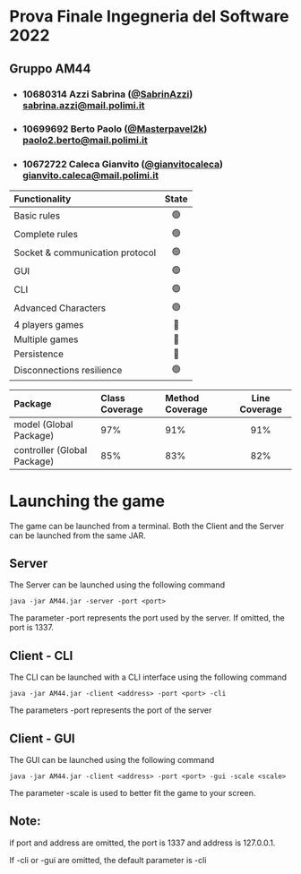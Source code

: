 # Prova Finale Ingegneria del Software 2022

## Gruppo AM44

- ### 10680314    Azzi Sabrina ([@SabrinAzzi](https://github.com/SabrinAzzi)) <br> sabrina.azzi@mail.polimi.it
- ### 10699692    Berto Paolo ([@Masterpavel2k](https://github.com/Masterpavel2k)) <br> paolo2.berto@mail.polimi.it
- ### 10672722    Caleca Gianvito ([@gianvitocaleca](https://github.com/gianvitocaleca)) <br> gianvito.caleca@mail.polimi.it

| Functionality    |                       State                        |
|:-----------------|:--------------------------------------------------:|
| Basic rules      | 🟢 |
| Complete rules   | 🟢 |
| Socket & communication protocol          | 🟢 |
| GUI              | 🟢 |
| CLI              | 🟢 |
| Advanced Characters   | 🟢 |
| 4 players games  | 🔴 |
| Multiple games   | 🔴 |
| Persistence      | 🔴 |
| Disconnections resilience             | 🟢 |


| Package  |Class Coverage|Method Coverage|Line Coverage|
|:-----------------|:--------------|:---------------------|:---------------:|
|   model (Global Package)   | 97%  | 91% | 91% |
| controller (Global Package)  | 85% | 83% | 82% |


# Launching the game

The game can be launched from a terminal. Both the Client and the Server can be launched from the same JAR.


## Server
The Server can be launched using the following command
```
java -jar AM44.jar -server -port <port>
```
The parameter -port represents the port used by the server. If omitted, the port is 1337.

## Client - CLI
The CLI can be launched with a CLI interface using the following command
```
java -jar AM44.jar -client <address> -port <port> -cli
```

The parameters -port represents the port of the server

## Client - GUI
The GUI can be launched using the following command
```
java -jar AM44.jar -client <address> -port <port> -gui -scale <scale>
```

The parameter -scale is used to better fit the game to your screen.

## Note:
if port and address are omitted, the port is 1337 and address is 127.0.0.1.

If -cli or -gui are omitted, the default parameter is -cli
